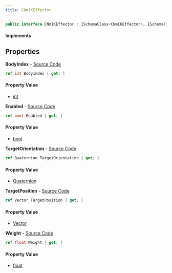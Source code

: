 ```yaml
---
title: CNmIKEffector
---
```


```csharp
public interface CNmIKEffector : ISchemaClass<CNmIKEffector>, ISchemaField, ISchemaClass, INativeHandle
```

#### Implements

## Properties

**BodyIndex** - [Source Code](https://github.com/swiftly-solution/swiftlys2/blob/main/managed/src/SwiftlyS2.Generated/Schemas/Interfaces/CNmIKEffector.cs#L16)

```csharp
ref int BodyIndex { get; }
```

#### Property Value

- [int](https://learn.microsoft.com/dotnet/api/system.int32)

**Enabled** - [Source Code](https://github.com/swiftly-solution/swiftlys2/blob/main/managed/src/SwiftlyS2.Generated/Schemas/Interfaces/CNmIKEffector.cs#L18)

```csharp
ref bool Enabled { get; }
```

#### Property Value

- [bool](https://learn.microsoft.com/dotnet/api/system.boolean)

**TargetOrientation** - [Source Code](https://github.com/swiftly-solution/swiftlys2/blob/main/managed/src/SwiftlyS2.Generated/Schemas/Interfaces/CNmIKEffector.cs#L22)

```csharp
ref Quaternion TargetOrientation { get; }
```

#### Property Value

- [Quaternion](/docs/api/shared/natives/quaternion)

**TargetPosition** - [Source Code](https://github.com/swiftly-solution/swiftlys2/blob/main/managed/src/SwiftlyS2.Generated/Schemas/Interfaces/CNmIKEffector.cs#L20)

```csharp
ref Vector TargetPosition { get; }
```

#### Property Value

- [Vector](/docs/api/shared/natives/vector)

**Weight** - [Source Code](https://github.com/swiftly-solution/swiftlys2/blob/main/managed/src/SwiftlyS2.Generated/Schemas/Interfaces/CNmIKEffector.cs#L24)

```csharp
ref float Weight { get; }
```

#### Property Value

- [float](https://learn.microsoft.com/dotnet/api/system.single)

